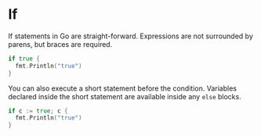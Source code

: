 # If

If statements in Go are straight-forward. Expressions are not surrounded by parens, but braces are
required.

```go
if true {
  fmt.Println("true")
}
```

You can also execute a short statement before the condition. Variables declared inside the short
statement are available inside any `else` blocks.

```go
if c := true; c {
  fmt.Println("true")
}
```
